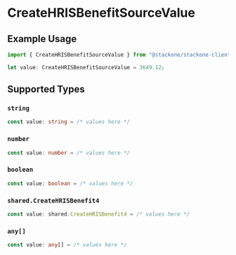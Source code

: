 # CreateHRISBenefitSourceValue

## Example Usage

```typescript
import { CreateHRISBenefitSourceValue } from "@stackone/stackone-client-ts/sdk/models/shared";

let value: CreateHRISBenefitSourceValue = 3649.12;
```

## Supported Types

### `string`

```typescript
const value: string = /* values here */
```

### `number`

```typescript
const value: number = /* values here */
```

### `boolean`

```typescript
const value: boolean = /* values here */
```

### `shared.CreateHRISBenefit4`

```typescript
const value: shared.CreateHRISBenefit4 = /* values here */
```

### `any[]`

```typescript
const value: any[] = /* values here */
```

